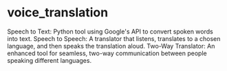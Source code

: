 # voice_translation
Speech to Text: Python tool using Google's API to convert spoken words into text.  Speech to Speech: A translator that listens, translates to a chosen language, and then speaks the translation aloud.  Two-Way Translator: An enhanced tool for seamless, two-way communication between people speaking different languages.
